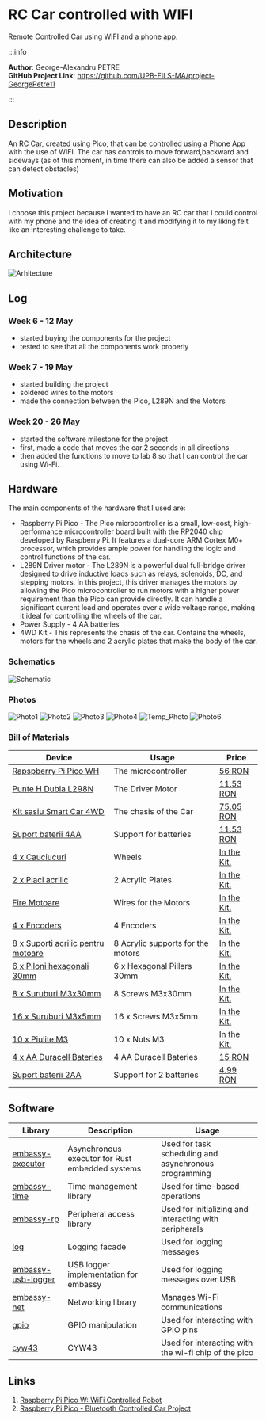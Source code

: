 # RC Car controlled with WIFI
Remote Controlled Car using WIFI and a phone app. 

:::info 

**Author**: George-Alexandru PETRE  \
**GitHub Project Link**: https://github.com/UPB-FILS-MA/project-GeorgePetre11

:::

## Description

An RC Car, created using Pico, that can be controlled using a Phone App with the use of WIFI. The car has controls to move forward,backward and sideways (as of this moment, in time there can also be added a sensor that can detect obstacles) 

## Motivation

I choose this project because I wanted to have an RC car that I could control with my phone and the idea of creating it and modifying it to my liking felt like an interesting challenge to take. 

## Architecture 


![Arhitecture](Schematic.png)



## Log

<!-- write every week your progress here -->

### Week 6 - 12 May
- started buying the components for the project
- tested to see that all the components work properly

### Week 7 - 19 May
- started building the project
- soldered wires to the motors
- made the connection between the Pico, L289N and the Motors

### Week 20 - 26 May
- started the software milestone for the project
- first, made a code that moves the car 2 seconds in all directions
- then added the functions to move to lab 8 so that I can control the car using Wi-Fi.
## Hardware

The main components of the hardware that I used are:
- Raspberry Pi Pico - The Pico microcontroller is a small, low-cost, high-performance microcontroller board built with the RP2040 chip developed by Raspberry Pi. It features a dual-core ARM Cortex M0+ processor, which provides ample power for handling the logic and control functions of the car.
- L289N Driver motor - The L289N is a powerful dual full-bridge driver designed to drive inductive loads such as relays, solenoids, DC, and stepping motors. In this project, this driver manages the motors by allowing the Pico microcontroller to run motors with a higher power requirement than the Pico can provide directly. It can handle a significant current load and operates over a wide voltage range, making it ideal for controlling the wheels of the car.
- Power Supply  - 4 AA batteries
- 4WD Kit - This represents the chasis of the car. Contains the wheels, motors for the wheels and 2 acrylic plates that make the body of the car.

### Schematics

![Schematic](schema.png)


### Photos

![Photo1](photos/Photo1.jpeg)
![Photo2](photos/Photo.jpeg)
![Photo3](photos/Photo2.jpeg)
![Photo4](photos/Photo3.jpeg)
![Temp_Photo](photos/Photo4.jpeg)
![Photo6](photos/Photo5.jpeg)

### Bill of Materials

<!-- Fill out this table with all the hardware components that you might need.

The format is 
```
| [Device](link://to/device) | This is used ... | [price](link://to/store) |

```

-->

| Device | Usage | Price |
|--------|--------|-------|
| [Rapspberry Pi Pico WH](https://www.raspberrypi.com/documentation/microcontrollers/raspberry-pi-pico.html) | The microcontroller | [56 RON](https://ardushop.ro/ro/home/2819-raspberry-pi-pico-wh.html?search_query=pico+wh&results=108) |
| [Punte H Dubla L298N](https://www.handsontec.com/dataspecs/L298N%20Motor%20Driver.pdf) | The Driver Motor | [11.53 RON](https://www.sigmanortec.ro/Punte-H-Dubla-L298N-p125423236) |
| [Kit sasiu Smart Car 4WD](https://www.phippselectronics.com/wp-content/uploads/2021/08/4WD_Robot_Car_Guide_V1.0.pdf) | The chasis of the Car | [75.05 RON](https://www.sigmanortec.ro/Kit-sasiu-Smart-Car-4WD-p136281803) |
| [Suport baterii 4AA](https://www.phippselectronics.com/wp-content/uploads/2021/08/4WD_Robot_Car_Guide_V1.0.pdf) | Support for batteries | [11.53 RON](https://www.sigmanortec.ro/Kit-sasiu-Smart-Car-4WD-p136281803) |
| [4 x Cauciucuri](https://www.phippselectronics.com/wp-content/uploads/2021/08/4WD_Robot_Car_Guide_V1.0.pdf) | Wheels | [In the Kit.](https://www.sigmanortec.ro/Kit-sasiu-Smart-Car-4WD-p136281803) |
| [2 x Placi acrilic](https://www.phippselectronics.com/wp-content/uploads/2021/08/4WD_Robot_Car_Guide_V1.0.pdf)  | 2 Acrylic Plates | [In the Kit.](https://www.sigmanortec.ro/Kit-sasiu-Smart-Car-4WD-p136281803) |
| [Fire Motoare](https://www.phippselectronics.com/wp-content/uploads/2021/08/4WD_Robot_Car_Guide_V1.0.pdf)  | Wires for the Motors | [In the Kit.](https://www.sigmanortec.ro/Kit-sasiu-Smart-Car-4WD-p136281803) |
| [4 x Encoders](https://www.phippselectronics.com/wp-content/uploads/2021/08/4WD_Robot_Car_Guide_V1.0.pdf)  | 4 Encoders | [In the Kit.](https://www.sigmanortec.ro/Kit-sasiu-Smart-Car-4WD-p136281803) |
| [8 x Suporti acrilic pentru motoare](https://www.phippselectronics.com/wp-content/uploads/2021/08/4WD_Robot_Car_Guide_V1.0.pdf)  | 8 Acrylic supports for the motors | [In the Kit.](https://www.sigmanortec.ro/Kit-sasiu-Smart-Car-4WD-p136281803) |
| [6 x Piloni hexagonali 30mm](https://www.phippselectronics.com/wp-content/uploads/2021/08/4WD_Robot_Car_Guide_V1.0.pdf)  | 6 x Hexagonal Pillers 30mm | [In the Kit.](https://www.sigmanortec.ro/Kit-sasiu-Smart-Car-4WD-p136281803) |
| [8 x Suruburi M3x30mm](https://www.phippselectronics.com/wp-content/uploads/2021/08/4WD_Robot_Car_Guide_V1.0.pdf)  | 8 Screws M3x30mm | [In the Kit.](https://www.sigmanortec.ro/Kit-sasiu-Smart-Car-4WD-p136281803) |
| [16 x Suruburi M3x5mm](https://www.phippselectronics.com/wp-content/uploads/2021/08/4WD_Robot_Car_Guide_V1.0.pdf)  | 16 x Screws M3x5mm | [In the Kit.](https://www.sigmanortec.ro/Kit-sasiu-Smart-Car-4WD-p136281803) |
| [10 x Piulite M3](https://www.phippselectronics.com/wp-content/uploads/2021/08/4WD_Robot_Car_Guide_V1.0.pdf)  | 10 x Nuts M3 | [In the Kit.](https://www.sigmanortec.ro/Kit-sasiu-Smart-Car-4WD-p136281803) |
| [4 x AA Duracell Bateries](https://www.emag.ro/baterii-alcaline-duracell-plus-power-mn1500-lr6-aa-blister-de-4-buc-5000394017641/pd/D69PRMBBM/)  | 4 AA Duracell Bateries | [15 RON](https://www.emag.ro/baterii-alcaline-duracell-plus-power-mn1500-lr6-aa-blister-de-4-buc-5000394017641/pd/D69PRMBBM/) |
| [Suport baterii 2AA](https://www.optimusdigital.ro/ro/suporturi-de-baterii/941-suport-de-baterii-2-x-18650.html?search_query=0104110000008671&results=1&HTTP_REFERER=https%3A%2F%2Fwww.optimusdigital.ro%2Fro%2Fcautare%3Fcontroller%3Dsearch%26orderby%3Dposition%26orderway%3Ddesc%26search_query%3D0104110000008671%26submit_search%3D) | Support for 2 batteries | [4.99 RON](https://www.optimusdigital.ro/ro/suporturi-de-baterii/941-suport-de-baterii-2-x-18650.html?search_query=0104110000008671&results=1&HTTP_REFERER=https%3A%2F%2Fwww.optimusdigital.ro%2Fro%2Fcautare%3Fcontroller%3Dsearch%26orderby%3Dposition%26orderway%3Ddesc%26search_query%3D0104110000008671%26submit_search%3D) |







## Software

| Library | Description | Usage |
|---------|-------------|-------|
|[embassy-executor](https://docs.embassy.dev/embassy-executor/git/std/index.html)|Asynchronous executor for Rust embedded systems| Used for task scheduling and asynchronous programming|
|[embassy-time](https://embassy.dev/book/dev/time_keeping.html)|Time management library  |Used for time-based operations|
|[embassy-rp](https://docs.embassy.dev/embassy-rp/git/rp2040/index.html)| Peripheral access library |Used for initializing and interacting with peripherals |
|[log](https://docs.embassy.dev/embassy-usb-logger/git/default/index.html)|Logging facade |Used for logging messages |
|[embassy-usb-logger](https://docs.embassy.dev/embassy-usb-logger/git/default/index.html)|USB logger implementation for embassy  |Used for logging messages over USB  |
|[embassy-net](https://github.com/embassy-rs/embassy) | Networking library | Manages Wi-Fi communications |
|[gpio](https://docs.embassy.dev/embassy-stm32/git/stm32c011d6/gpio/index.html)|GPIO manipulation |Used for interacting with GPIO pins |
|[cyw43]([https://docs.embassy.dev/embassy-stm32/git/stm32c011d6/gpio/index.html](https://github.com/embassy-rs/embassy/tree/main/cyw43-firmware))|CYW43 |Used for interacting with the wi-fi chip of the pico |




## Links

<!-- Add a few links that inspired you and that you think you will use for your project -->

1. [Raspberry Pi Pico W: WiFi Controlled Robot](https://www.youtube.com/watch?v=iTo4Qh2R6m4&list=PLfPN6PiGnry6a4tNFH2uDDkj0rArkB1w-)
2. [Raspberry Pi Pico - Bluetooth Controlled Car Project](https://www.youtube.com/watch?v=U4unGGNjFBg&list=PLfPN6PiGnry6a4tNFH2uDDkj0rArkB1w-&index=4)
